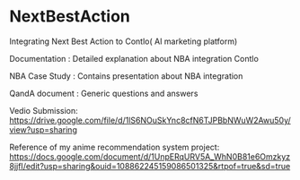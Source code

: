 # NextBestAction
Integrating Next Best Action to Contlo( AI marketing platform)

Documentation : Detailed explanation about NBA  integration Contlo

NBA Case Study : Contains presentation about NBA integration

QandA document : Generic questions and answers

Vedio Submission: https://drive.google.com/file/d/1lS6NOuSkYnc8cfN6TJPBbNWuW2Awu50y/view?usp=sharing

Reference of my anime recommendation system project:
https://docs.google.com/document/d/1UnpERqURV5A_WhN0B81e6Omzkyz8jjfI/edit?usp=sharing&ouid=108862245159086501325&rtpof=true&sd=true
